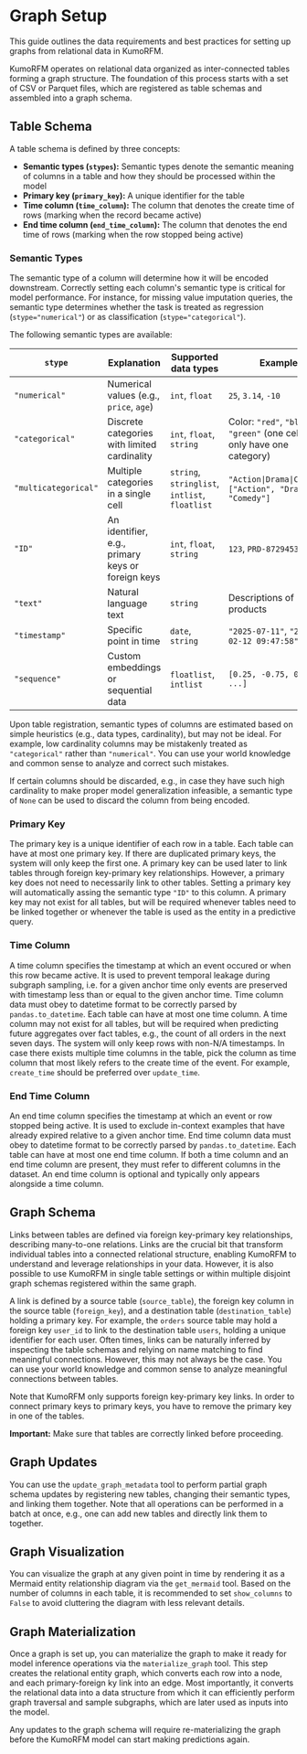 # Graph Setup

This guide outlines the data requirements and best practices for setting up graphs from relational data in KumoRFM.

KumoRFM operates on relational data organized as inter-connected tables forming a graph structure. The foundation of this process starts with a set of CSV or Parquet files, which are registered as table schemas and assembled into a graph schema.

## Table Schema

A table schema is defined by three concepts:

- **Semantic types (`stypes`):** Semantic types denote the semantic meaning of columns in a table and how they should be processed within the model
- **Primary key (`primary_key`):** A unique identifier for the table
- **Time column (`time_column`):** The column that denotes the create time of rows (marking when the record became active)
- **End time column (`end_time_column`):** The column that denotes the end time of rows (marking when the row stopped being active)

### Semantic Types

The semantic type of a column will determine how it will be encoded downstream.
Correctly setting each column's semantic type is critical for model performance.
For instance, for missing value imputation queries, the semantic type determines whether the task is treated as regression (`stype="numerical"`) or as classification (`stype="categorical"`).

The following semantic types are available:

| `stype`              | Explanation                                       | Supported data types                           | Example                                                                   |
| -------------------- | ------------------------------------------------- | ---------------------------------------------- | ------------------------------------------------------------------------- |
| `"numerical"`        | Numerical values (e.g., `price`, `age`)           | `int`, `float`                                 | `25`, `3.14`, `-10`                                                       |
| `"categorical"`      | Discrete categories with limited cardinality      | `int`, `float`, `string`                       | Color: `"red"`, `"blue"`, `"green"` (one cell may only have one category) |
| `"multicategorical"` | Multiple categories in a single cell              | `string`, `stringlist`, `intlist`, `floatlist` | `"Action\|Drama\|Comedy"`, `["Action", "Drama", "Comedy"]`                |
| `"ID"`               | An identifier, e.g., primary keys or foreign keys | `int`, `float`, `string`                       | `123`, `PRD-8729453`                                                      |
| `"text"`             | Natural language text                             | `string`                                       | Descriptions of products                                                  |
| `"timestamp"`        | Specific point in time                            | `date`, `string`                               | `"2025-07-11"`, `"2023-02-12 09:47:58"`                                   |
| `"sequence"`         | Custom embeddings or sequential data              | `floatlist`, `intlist`                         | `[0.25, -0.75, 0.50, ...]`                                                |

Upon table registration, semantic types of columns are estimated based on simple heuristics (e.g., data types, cardinality), but may not be ideal.
For example, low cardinality columns may be mistakenly treated as `"categorical"` rather than `"numerical"`.
You can use your world knowledge and common sense to analyze and correct such mistakes.

If certain columns should be discarded, e.g., in case they have such high cardinality to make proper model generalization infeasible, a semantic type of `None` can be used to discard the column from being encoded.

### Primary Key

The primary key is a unique identifier of each row in a table.
Each table can have at most one primary key.
If there are duplicated primary keys, the system will only keep the first one.
A primary key can be used later to link tables through foreign key-primary key relationships.
However, a primary key does not need to necessarily link to other tables.
Setting a primary key will automatically assing the semantic type `"ID"` to this column.
A primary key may not exist for all tables, but will be required whenever tables need to be linked together or whenever the table is used as the entity in a predictive query.

### Time Column

A time column specifies the timestamp at which an event occured or when this row became active.
It is used to prevent temporal leakage during subgraph sampling, i.e. for a given anchor time only events are preserved with timestamp less than or equal to the given anchor time.
Time column data must obey to datetime format to be correctly parsed by `pandas.to_datetime`.
Each table can have at most one time column.
A time column may not exist for all tables, but will be required when predicting future aggregates over fact tables, e.g., the count of all orders in the next seven days.
The system will only keep rows with non-N/A timestamps.
In case there exists multiple time columns in the table, pick the column as time column that most likely refers to the create time of the event.
For example, `create_time` should be preferred over `update_time`.

### End Time Column

An end time column specifies the timestamp at which an event or row stopped being active.
It is used to exclude in-context examples that have already expired relative to a given anchor time.
End time column data must obey to datetime format to be correctly parsed by `pandas.to_datetime`.
Each table can have at most one end time column.
If both a time column and an end time column are present, they must refer to different columns in the dataset.
An end time column is optional and typically only appears alongside a time column.

## Graph Schema

Links between tables are defined via foreign key-primary key relationships, describing many-to-one relations.
Links are the crucial bit that transform individual tables into a connected relational structure, enabling KumoRFM to understand and leverage relationships in your data.
However, it is also possible to use KumoRFM in single table settings or within multiple disjoint graph schemas registered within the same graph.

A link is defined by a source table (`source_table`), the foreign key column in the source table (`foreign_key`), and a destination table (`destination_table`) holding a primary key.
For example, the `orders` source table may hold a foreign key `user_id` to link to the destination table `users`, holding a unique identifier for each user.
Often times, links can be naturally inferred by inspecting the table schemas and relying on name matching to find meaningful connections.
However, this may not always be the case.
You can use your world knowledge and common sense to analyze meaningful connections between tables.

Note that KumoRFM only supports foreign key-primary key links.
In order to connect primary keys to primary keys, you have to remove the primary key in one of the tables.

**Important:** Make sure that tables are correctly linked before proceeding.

## Graph Updates

You can use the `update_graph_metadata` tool to perform partial graph schema updates by registering new tables, changing their semantic types, and linking them together.
Note that all operations can be performed in a batch at once, e.g., one can add new tables and directly link them to together.

## Graph Visualization

You can visualize the graph at any given point in time by rendering it as a Mermaid entity relationship diagram via the `get_mermaid` tool.
Based on the number of columns in each table, it is recommended to set `show_columns` to `False` to avoid cluttering the diagram with less relevant details.

## Graph Materialization

Once a graph is set up, you can materialize the graph to make it ready for model inference operations via the `materialize_graph` tool.
This step creates the relational entity graph, which converts each row into a node, and each primary-foreign ky link into an edge.
Most importantly, it converts the relational data into a data structure from which it can efficiently perform graph traversal and sample subgraphs, which are later used as inputs into the model.

Any updates to the graph schema will require re-materializing the graph before the KumoRFM model can start making predictions again.
